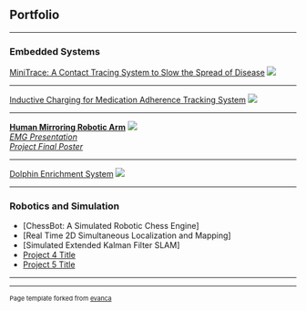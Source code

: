 ## Portfolio

---

### Embedded Systems

[MiniTrace: A Contact Tracing System to Slow the Spread of Disease](/sample_page)
<img src="images/dummy_thumbnail.jpg?raw=true"/>

---
[Inductive Charging for Medication Adherence Tracking System](/pdf/sample_presentation.pdf)
<img src="images/dummy_thumbnail.jpg?raw=true"/>

---
[<b>Human Mirroring Robotic Arm</b>](http://example.com/)
<img src="images/dummy_thumbnail.jpg?raw=true"/>
<br>
[<i>EMG Presentation</i>](/pdf/Presentation_HumanMirroringRoboticArm.pdf)
<br>
[<i>Project Final Poster</i>](/pdf/Poster_HumanMirroringRoboticArm.pdf)

---
[Dolphin Enrichment System](http://example.com/)
<img src="images/dummy_thumbnail.jpg?raw=true"/>

---

### Robotics and Simulation

- [ChessBot: A Simulated Robotic Chess Engine]
- [Real Time 2D Simultaneous Localization and Mapping]
- [Simulated Extended Kalman Filter SLAM]
- [Project 4 Title](http://example.com/)
- [Project 5 Title](http://example.com/)

---




---
<p style="font-size:11px">Page template forked from <a href="https://github.com/evanca/quick-portfolio">evanca</a></p>
<!-- Remove above link if you don't want to attibute -->
